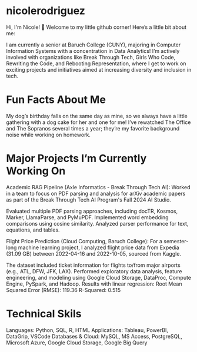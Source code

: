 # nicolerodriguez
Hi, I'm Nicole! 👋
Welcome to my little github corner! Here’s a little bit about me:

I am currently a senior at Baruch College (CUNY), majoring in Computer Information Systems with a concentration in Data Analytics! I’m actively involved with organizations like Break Through Tech, Girls Who Code, Rewriting the Code, and Rebooting Representation, where I get to work on exciting projects and initiatives aimed at increasing diversity and inclusion in tech.
# Fun Facts About Me
My dog’s birthday falls on the same day as mine, so we always have a little gathering with a dog cake for her and one for me!
I’ve rewatched The Office and The Sopranos several times a year; they’re my favorite background noise while working on homework.

# Major Projects I’m Currently Working On
Academic RAG Pipeline (Axle Informatics - Break Through Tech AI):
Worked in a team to focus on PDF parsing and analysis for arXiv academic papers as part of the Break Through Tech AI Program's Fall 2024 AI Studio.

Evaluated multiple PDF parsing approaches, including docTR, Kosmos, Marker, LlamaParse, and PyMuPDF.
Implemented word embedding comparisons using cosine similarity.
Analyzed parser performance for text, equations, and tables.

Flight Price Prediction (Cloud Computing, Baruch College):
For a semester-long machine learning project, I analyzed flight price data from Expedia (31.09 GB) between 2022-04-16 and 2022-10-05, sourced from Kaggle.

The dataset included ticket information for flights to/from major airports (e.g., ATL, DFW, JFK, LAX).
Performed exploratory data analysis, feature engineering, and modeling using Google Cloud Storage, DataProc, Compute Engine, PySpark, and Hadoop.
Results with linear regression:
Root Mean Squared Error (RMSE): 119.36
R-Squared: 0.515

# Technical Skils
Languages: Python, SQL, R, HTML Applications: Tableau, PowerBI, DataGrip, VSCode 
Databases & Cloud: MySQL, MS Access, PostgreSQL, Microsoft Azure, Google Cloud Storage, Google Big Query 
